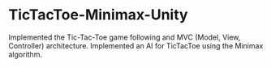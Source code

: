# TicTacToe-Minimax-Unity

Implemented the Tic-Tac-Toe game following and MVC (Model, View, Controller) architecture.
Implemented an AI for TicTacToe using the Minimax algorithm.

